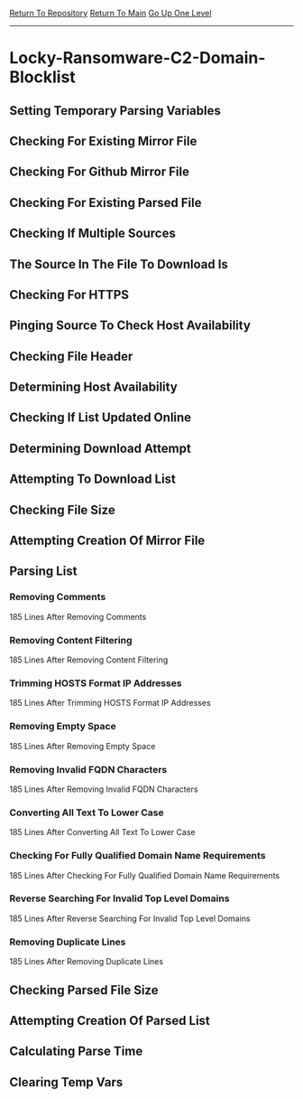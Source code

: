 [Return To Repository](https://github.com/deathbybandaid/piholeparser/)
[Return To Main](https://github.com/deathbybandaid/piholeparser/blob/master/RecentRunLogs/Mainlog.md)
[Go Up One Level](https://github.com/deathbybandaid/piholeparser/blob/master/RecentRunLogs/TopLevelScripts/30-Processing-Blacklists.md)
____________________________________
# Locky-Ransomware-C2-Domain-Blocklist
## Setting Temporary Parsing Variables
## Checking For Existing Mirror File
## Checking For Github Mirror File
## Checking For Existing Parsed File
## Checking If Multiple Sources
## The Source In The File To Download Is
## Checking For HTTPS
## Pinging Source To Check Host Availability
## Checking File Header
## Determining Host Availability
## Checking If List Updated Online
## Determining Download Attempt
## Attempting To Download List
## Checking File Size
## Attempting Creation Of Mirror File
## Parsing List
### Removing Comments
185 Lines After Removing Comments
### Removing Content Filtering
185 Lines After Removing Content Filtering
### Trimming HOSTS Format IP Addresses
185 Lines After Trimming HOSTS Format IP Addresses
### Removing Empty Space
185 Lines After Removing Empty Space
### Removing Invalid FQDN Characters
185 Lines After Removing Invalid FQDN Characters
### Converting All Text To Lower Case
185 Lines After Converting All Text To Lower Case
### Checking For Fully Qualified Domain Name Requirements
185 Lines After Checking For Fully Qualified Domain Name Requirements
### Reverse Searching For Invalid Top Level Domains
185 Lines After Reverse Searching For Invalid Top Level Domains
### Removing Duplicate Lines
185 Lines After Removing Duplicate Lines
## Checking Parsed File Size
## Attempting Creation Of Parsed List
## Calculating Parse Time
## Clearing Temp Vars
